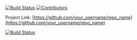 [![Build Status](https://travis-ci.org/joemccann/dillinger.svg?branch=master)](https://travis-ci.org/joemccann/dillinger)
[![Contributors][contributors-shield]][contributors-url]

[contributors-shield]: https://img.shields.io/github/contributors/othneildrew/Best-README-Template.svg?style=flat-square
[contributors-url]: https://github.com/amaurylrd/roguelike-proto/graphs/contributors

Project Link: [https://github.com/your_username/repo_name](https://github.com/your_username/repo_name)



[![Build Status](https://travis-ci.org/amaurylrd/roguelike-proto.png?branch=master)](https://travis-ci.org/amaurylrd/roguelike-proto "Continuous Integration")
